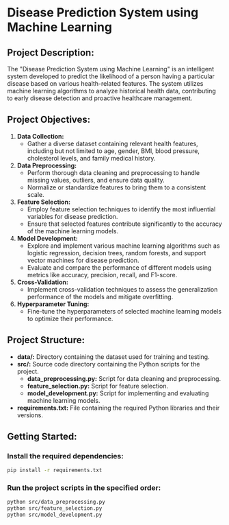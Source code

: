 # Disease Prediction System using Machine Learning

## Project Description:
The "Disease Prediction System using Machine Learning" is an intelligent system developed to predict the likelihood of a person having a particular disease based on various health-related features. The system utilizes machine learning algorithms to analyze historical health data, contributing to early disease detection and proactive healthcare management.

## Project Objectives:
1. **Data Collection:**
   - Gather a diverse dataset containing relevant health features, including but not limited to age, gender, BMI, blood pressure, cholesterol levels, and family medical history.
2. **Data Preprocessing:**
   - Perform thorough data cleaning and preprocessing to handle missing values, outliers, and ensure data quality.
   - Normalize or standardize features to bring them to a consistent scale.
3. **Feature Selection:**
   - Employ feature selection techniques to identify the most influential variables for disease prediction.
   - Ensure that selected features contribute significantly to the accuracy of the machine learning models.
4. **Model Development:**
   - Explore and implement various machine learning algorithms such as logistic regression, decision trees, random forests, and support vector machines for disease prediction.
   - Evaluate and compare the performance of different models using metrics like accuracy, precision, recall, and F1-score.
5. **Cross-Validation:**
   - Implement cross-validation techniques to assess the generalization performance of the models and mitigate overfitting.
6. **Hyperparameter Tuning:**
   - Fine-tune the hyperparameters of selected machine learning models to optimize their performance.

## Project Structure:
- **data/:** Directory containing the dataset used for training and testing.
- **src/:** Source code directory containing the Python scripts for the project.
  - **data_preprocessing.py:** Script for data cleaning and preprocessing.
  - **feature_selection.py:** Script for feature selection.
  - **model_development.py:** Script for implementing and evaluating machine learning models.
- **requirements.txt:** File containing the required Python libraries and their versions.

## Getting Started:

### Install the required dependencies:

```bash
pip install -r requirements.txt
```
### Run the project scripts in the specified order:
```bash
python src/data_preprocessing.py
python src/feature_selection.py
python src/model_development.py
```

